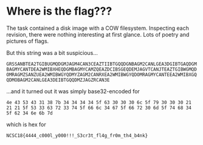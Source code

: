 # Where is the flag???

The task contained a disk image with a COW filesystem. Inspecting each revision, there were nothing interesting at first glance. Lots of poetry and pictures of flags.

But this string was a bit suspicious...

`GRSSANBTEA2TGIBUGMQDGMJAGM4CAN3CEAZTIIBTGQQDGNBAGM2CANLGEA3DGIBTGAQDGMBAGMYCANTDEA2WMIBXHEQDGMBAGMYCAMZQEAZDCIBSGEQDEMJAGVTCANJTEAZTGIBWGMQDOMRAGMZSANZUEA2WMIBWGYQDMYZAGM2CANRXEA2WMIBWGYQDOMRAGMYCANTEEA2WMIBXGQQDMOBAGM2CANLGEA3DEIBTGQQDMZJAGZRCAN3E`

...and it turned out it was simply base32-encoded for

`4e 43 53 43 31 38 7b 34 34 34 34 5f 63 30 30 30 6c 5f 79 30 30 30 21 21 21 5f 53 33 63 72 33 74 5f 66 6c 34 67 5f 66 72 30 6d 5f 74 68 34 5f 62 34 6e 6b 7d`

which is hex for

`NCSC18{4444_c000l_y000!!!_S3cr3t_fl4g_fr0m_th4_b4nk}`